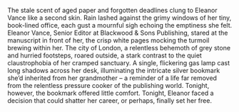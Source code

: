 The stale scent of aged paper and forgotten deadlines clung to Eleanor Vance like a second skin.  Rain lashed against the grimy windows of her tiny, book-lined office, each gust a mournful sigh echoing the emptiness she felt.  Eleanor Vance, Senior Editor at Blackwood & Sons Publishing, stared at the manuscript in front of her, the crisp white pages mocking the turmoil brewing within her.  The city of London, a relentless behemoth of grey stone and hurried footsteps, roared outside, a stark contrast to the quiet claustrophobia of her cramped sanctuary.  A single, flickering gas lamp cast long shadows across her desk, illuminating the intricate silver bookmark she’d inherited from her grandmother – a reminder of a life far removed from the relentless pressure cooker of the publishing world.  Tonight, however, the bookmark offered little comfort.  Tonight, Eleanor faced a decision that could shatter her career, or perhaps, finally set her free.
